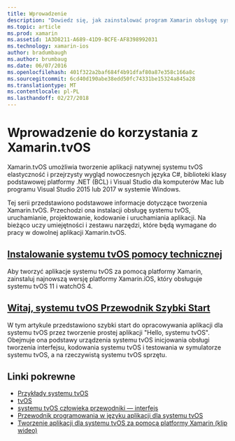 ```yaml
---
title: Wprowadzenie
description: "Dowiedz się, jak zainstalować program Xamarin obsługę systemu tvOS i szybko rozpocząć pracę w rozwoju systemu tvOS."
ms.topic: article
ms.prod: xamarin
ms.assetid: 1A3D8211-A689-41D9-BCFE-AF8398992031
ms.technology: xamarin-ios
author: bradumbaugh
ms.author: brumbaug
ms.date: 06/07/2016
ms.openlocfilehash: 401f322a2baf684f4b91dfaf80a87e358c166a8c
ms.sourcegitcommit: 6cd40d190abe38edd50fc74331be15324a845a28
ms.translationtype: MT
ms.contentlocale: pl-PL
ms.lasthandoff: 02/27/2018
---
```

# <a name="getting-started-with-xamarintvos"></a>Wprowadzenie do korzystania z Xamarin.tvOS

Xamarin.tvOS umożliwia tworzenie aplikacji natywnej systemu tvOS elastyczność i przejrzysty wygląd nowoczesnych języka C#, biblioteki klasy podstawowej platformy .NET (BCL) i Visual Studio dla komputerów Mac lub programu Visual Studio 2015 lub 2017 w systemie Windows.

Tej serii przedstawiono podstawowe informacje dotyczące tworzenia Xamarin.tvOS. Przechodzi ona instalacji obsługę systemu tvOS, uruchamianie, projektowanie, kodowanie i uruchamiania aplikacji. Na bieżąco uczy umiejętności i zestawu narzędzi, które będą wymagane do pracy w dowolnej aplikacji Xamarin.tvOS.

## <a name="installing-tvos-supportiostvosget-startedinstallationmd"></a>[Instalowanie systemu tvOS pomocy technicznej](~/ios/tvos/get-started/installation.md)

Aby tworzyć aplikacje systemu tvOS za pomocą platformy Xamarin, zainstaluj najnowszą wersję platformy Xamarin.iOS, który obsługuje systemu tvOS 11 i watchOS 4.

## <a name="hello-tvos-quick-start-guideiostvosget-startedhello-tvosmd"></a>[Witaj, systemu tvOS Przewodnik Szybki Start](~/ios/tvos/get-started/hello-tvos.md)

W tym artykule przedstawiono szybki start do opracowywania aplikacji dla systemu tvOS przez tworzenie prostej aplikacji "Hello, systemu tvOS". Obejmuje ona podstawy urządzenia systemu tvOS inicjowania obsługi tworzenia interfejsu, kodowania systemu tvOS i testowania w symulatorze systemu tvOS, a na rzeczywistą systemu tvOS sprzętu.


## <a name="related-links"></a>Linki pokrewne

- [Przykłady systemu tvOS](https://developer.xamarin.com/samples/tvos/all/)
- [tvOS](https://developer.apple.com/tvos/)
- [systemu tvOS człowieka przewodniki — interfejs](https://developer.apple.com/tvos/human-interface-guidelines/)
- [Przewodnik programowania w języku aplikacji dla systemu tvOS](https://developer.apple.com/library/prerelease/tvos/documentation/General/Conceptual/AppleTV_PG/)
- [Tworzenie aplikacji dla systemu tvOS za pomocą platformy Xamarin (klip wideo)](https://university.xamarin.com/lightninglectures/tvos-with-xamarin)
